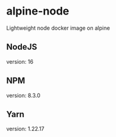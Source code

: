 # alpine-node

Lightweight node docker image on alpine

## NodeJS

version: 16

## NPM

version: 8.3.0

## Yarn

version: 1.22.17

